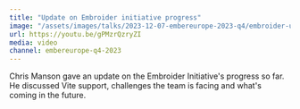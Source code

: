 ```yaml
---
title: "Update on Embroider initiative progress"
image: "/assets/images/talks/2023-12-07-embereurope-2023-q4/embroider-update-talk.jpg"
url: https://youtu.be/gPMzrQzryZI
media: video
channel: embereurope-q4-2023
---
```


Chris Manson gave an update on the Embroider Initiative's progress so far. He
discussed Vite support, challenges the team is facing and what's coming in the future.
